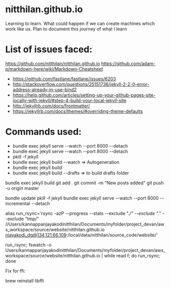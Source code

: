 # nitthilan.github.io
Learning to learn. What could happen if we can create machines which work like us. Plan to document this journey of what I learn


List of issues faced:
=====================
https://github.com/nitthilan/nitthilan.github.io
https://github.com/adam-p/markdown-here/wiki/Markdown-Cheatsheet

- https://github.com/fastlane/fastlane/issues/6203
- http://stackoverflow.com/questions/25151736/jekyll-2-2-0-error-address-already-in-use-bind2
- https://help.github.com/articles/setting-up-your-github-pages-site-locally-with-jekyll/#step-4-build-your-local-jekyll-site
- http://jekyllrb.com/docs/frontmatter/
- https://jekyllrb.com/docs/themes/#overriding-theme-defaults

Commands used:
==============
- bundle exec jekyll serve --watch --port 8000 --detach
- bundle exec jekyll serve --watch --port 8000 --detach
- pkill -f jekyll
- bundle exec jekyll build --watch => Autogeneration
- bundle exec jekyll build
- bundle exec jekyll build --drafts => to build drafts folder


bundle exec jekyll build
git add . 
git commit -m "New posts added"
git push -u origin master

bundle update
pkill -f jekyll
bundle exec jekyll serve --watch --port 8000 --incremental --detach


alias run_rsync='rsync -azP --progress --stats --exclude ".*/" --exclude ".*" --exclude "tmp/" //Users/kannappanjayakodinitthilan/Documents/myfolder/project_devan/aws_workspace/source/website/nitthilan.github.io njayakodi_dg@134.121.66.109:/local/data/nitthilan/source_code/website/'

run_rsync; fswatch -o Users/kannappanjayakodinitthilan/Documents/myfolder/project_devan/aws_workspace/source/website/nitthilan.github.io | while read f; do run_rsync; done


Fix for ffi:

brew reinstall libffi

